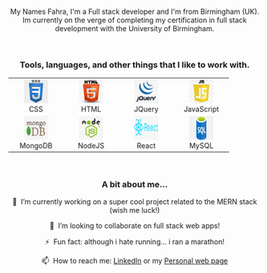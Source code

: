 
<p align="center" >
My Names Fahra, I'm a Full stack developer and I'm from Birmingham (UK).  
Im currently on the verge of completing my certification in full stack development with the University of Birmingham.
</p>


<br/>
 
<h3 align="center" > Tools, languages, and other things that I like to work with.</h3>

<table align="center" >
  <tr>
    <td align="center" width="96">
        <img src="./img/css.jpeg" width="48" height="48" alt="css" />
      <br>CSS
    </td>
    <td align="center" width="96">
        <img src="./img/html.png" width="48" height="48" alt="html" />
      <br>HTML
    </td>
    <td align="center" width="96">
        <img src="./img/jquery.png" width="48" height="48" alt="jquery" />
      <br>JQuery
    </td>
    <td align="center" width="96">
        <img src="./img/js.jpg" width="48" height="48" alt="js" />
      <br>JavaScript
    </td>
</tr>
<tr>
    <td align="center" width="96">
        <img src="./img/mongo.jpeg" width="48" height="48" alt="mondodb" />
      <br>MongoDB
    </td>
    <td align="center" width="96">
        <img src="./img/node.jpeg" width="48" height="48" alt="nodejs" />
      <br>NodeJS
    </td>
    <td align="center" width="96">
        <img src="./img/react.png" width="48" height="48" alt="react" />
      <br>React
    </td>
    <td align="center" width="96">
        <img src="./img/sql.png" width="48" height="48" alt="sql" />
      <br>MySQL
    </td>
  </tr>
  
</table>

<br/>

<h3 align="center" > A bit about me...</h3>

<div align="center">

🔭 &nbsp;I’m currently working on a super cool project related to the MERN stack (wish me luck!)  

👯 &nbsp;I’m looking to collaborate on full stack web apps!

 ⚡&nbsp; Fun fact: although i hate running... i ran a marathon!

 📫 &nbsp;How to reach me: [LinkedIn](https://www.linkedin.com/in/f-akhlaq/) or my [Personal web page](https://fudge88.github.io/react-portfolio/)
</div>